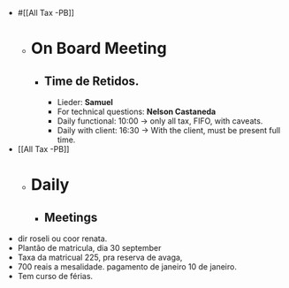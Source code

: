 - #[[All Tax -PB]]
	- # On Board Meeting
		- ## Time de Retidos.
			- Lieder: **Samuel**
			- For technical questions: **Nelson Castaneda**
			- Daily functional: 10:00 -> only all tax, FIFO, with caveats.
			- Daily with client: 16:30 -> With the client, must be present full time.
- [[All Tax -PB]]
	- # Daily
		- ## Meetings
- dir roseli ou coor renata.
- Plantão de matricula, dia 30 september
- Taxa da matricual 225, pra reserva de avaga,
- 700 reais a mesalidade. pagamento de janeiro 10 de janeiro.
- Tem curso de férias.